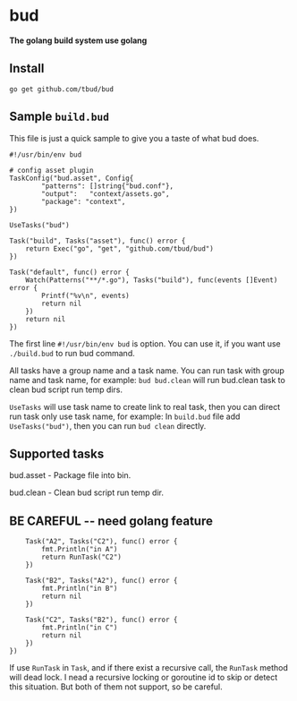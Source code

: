 # bud
**The golang build system use golang**

## Install
`go get github.com/tbud/bud`

## Sample `build.bud`

This file is just a quick sample to give you a taste of what bud does.

```golang
#!/usr/bin/env bud

# config asset plugin
TaskConfig("bud.asset", Config{
		"patterns": []string{"bud.conf"},
		"output":   "context/assets.go",
		"package": "context",
})

UseTasks("bud")

Task("build", Tasks("asset"), func() error {
	return Exec("go", "get", "github.com/tbud/bud")
})

Task("default", func() error {
	Watch(Patterns("**/*.go"), Tasks("build"), func(events []Event) error {
		Printf("%v\n", events)
		return nil
	})
	return nil
})
```

The first line `#!/usr/bin/env bud` is option. You can use it, if you want use `./build.bud` to run bud command.

All tasks have a group name and a task name. You can run task with group name and task name, for example:
`bud bud.clean` will run bud.clean task to clean bud script run temp dirs.

`UseTasks` will use task name to create link to real task, then you can direct run task only use task name, for example:
In `build.bud` file add `UseTasks("bud")`, then you can run `bud clean` directly.

## Supported tasks
bud.asset - Package file into bin.

bud.clean - Clean bud script run temp dir.

## BE CAREFUL -- need golang feature
```golang
	Task("A2", Tasks("C2"), func() error {
		fmt.Println("in A")
		return RunTask("C2")
	})

	Task("B2", Tasks("A2"), func() error {
		fmt.Println("in B")
		return nil
	})

	Task("C2", Tasks("B2"), func() error {
		fmt.Println("in C")
		return nil
	})
})
```
If use `RunTask` in `Task`, and if there exist a recursive call, the `RunTask` method will dead lock. I nead a recursive locking or goroutine id to skip or detect this situation. But both of them not support, so be careful.
